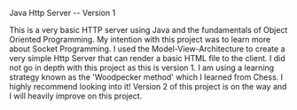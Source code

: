 Java Http Server -- Version 1

This is a very basic HTTP server using Java and the fundamentals of Object Oriented Programming.
My intention with this project was to learn more about Socket Programming.
I used the Model-View-Architecture to create a very simple Http Server that can render a basic HTML file to the client.
I did not go in depth with this project as this is version 1.
I am using a learning strategy known as the 'Woodpecker method' which I learned from Chess.
I highly recommend looking into it! Version 2 of this project is on the way and I will heavily improve on this project.
